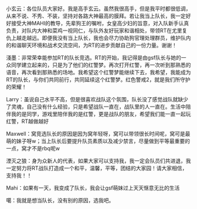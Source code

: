 小玄云：各位队员大家好。我是高手玄云。虽然我很高手，但是我平时都很低调，从来不说、不秀、不装，坚持对各路大神最高的膜拜。若让我当上队长，我一定好好接受大神MAHI的教导，先辈狗王的嘱咐，女皇高少妇的旨意，对入队新手认真负责，对队内大神和菜鸡一视同仁，与队外友好玩家和谐相处，带领RT在尤里复仇上越走越远。即便我没有当上队长，我也会尽力协助狗官理处理群员，维护队内的和谐聊天环境和战术交流空间，为RT的进步贡献自己的一份力量。谢谢！

淺墨：非常荣幸能参加RT的队长竞选。RT的开始，我记得是由gsf队长与她的一众同学建立起来的，只是为了他们的红警梦。再次打开红警，再一次听到那熟悉的语音，再次看到那熟悉的场地。我希望这个红警梦能继续下去，我希望，我能成为RT的队长，与你们共同前行，共同延续这个红警梦。红色警戒2，就是我们所守护的荣耀！ 

Larry：虽说自己水平不高，但是很喜欢战队这个氛围，队长没了感觉战队就缺少了灵魂，自己没有什么经验，只是希望战队一直在，战队里的人一直在。生活中陪伴我的是同学，游戏里陪伴我的是红警，更是战队的朋友，希望我们能一直一起玩红警，RT越做越好

Maxwell：窝竞选队长的原因是因为窝年轻呀，窝可以带领很长时间呢，窝可是最萌的妹子呀w；当上队长后要提升队员素质以及减少禁言，尽量做到平等最重要的一点，窝才不是rbq呢w

湮灭之狼：身为众新人的代表，如果大家可以支持我，我一定会队员们共进退，我一定努力将RT战队打造成一个和平，温馨，平等，团结的大家园！请大家相信，支持我！！

Mahi：如果有一天，我变成了队长，我会让gsf萌妹过上天天惬意无比的生活 

噶：我就是想当队长，没有别的原因，选我吧。

